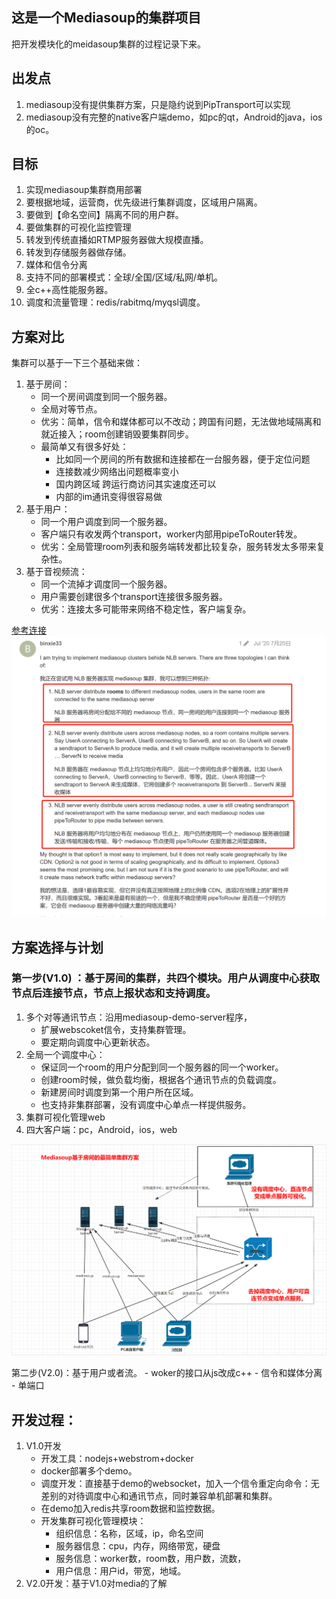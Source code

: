 ## 这是一个Mediasoup的集群项目
把开发模块化的meidasoup集群的过程记录下来。

## 出发点
1. mediasoup没有提供集群方案，只是隐约说到PipTransport可以实现
2. mediasoup没有完整的native客户端demo，如pc的qt，Android的java，ios的oc。

## 目标
1. 实现mediasoup集群商用部署
2. 要根据地域，运营商，优先级进行集群调度，区域用户隔离。
3. 要做到【命名空间】隔离不同的用户群。
4. 要做集群的可视化监控管理
5. 转发到传统直播如RTMP服务器做大规模直播。
6. 转发到存储服务器做存储。
7. 媒体和信令分离
8. 支持不同的部署模式：全球/全国/区域/私网/单机。
9. 全c++高性能服务器。
10. 调度和流量管理：redis/rabitmq/myqsl调度。

## 方案对比
集群可以基于一下三个基础来做：
1. 基于房间：
    - 同一个房间调度到同一个服务器。 
    - 全局对等节点。
    - 优劣：简单，信令和媒体都可以不改动；跨国有问题，无法做地域隔离和就近接入；room创建销毁要集群同步。
    - 最简单又有很多好处：
      - 比如同一个房间的所有数据和连接都在一台服务器，便于定位问题
      - 连接数减少网络出问题概率变小
      - 国内跨区域 跨运行商访问其实速度还可以
      - 内部的im通讯变得很容易做
2. 基于用户：
    - 同一个用户调度到同一个服务器。 
    - 客户端只有收发两个transport，worker内部用pipeToRouter转发。
    - 优劣：全局管理room列表和服务端转发都比较复杂，服务转发太多带来复杂性。
3. 基于音视频流：
    - 同一个流掉才调度同一个服务器。
    - 用户需要创建很多个transport连接很多服务器。
    - 优劣：连接太多可能带来网络不稳定性，客户端复杂。
    
[参考连接](https://mediasoup.discourse.group/t/recommended-mediasoup-cluster-topology/1497)
    ![](.README_images/1.png)
    
## 方案选择与计划
### 第一步(V1.0) ：基于房间的集群，共四个模块。用户从调度中心获取节点后连接节点，节点上报状态和支持调度。
1. 多个对等通讯节点：沿用mediasoup-demo-server程序，
   - 扩展webscoket信令，支持集群管理。
   - 要定期向调度中心更新状态。
2. 全局一个调度中心：
   - 保证同一个room的用户分配到同一个服务器的同一个worker。
   - 创建room时候，做负载均衡，根据各个通讯节点的负载调度。
   - 新建房间时调度到第一个用户所在区域。
   - 也支持非集群部署，没有调度中心单点一样提供服务。
3. 集群可视化管理web
4. 四大客户端：pc，Android，ios，web
   
![图 1](images/1.png)  

第二步(V2.0)：基于用户或者流。
    - woker的接口从js改成c++
    - 信令和媒体分离
    - 单端口
## 开发过程：
1. V1.0开发
    - 开发工具：nodejs+webstrom+docker
    - docker部署多个demo。
    - 调度开发：直接基于demo的websocket，加入一个信令重定向命令：无差别的对待调度中心和通讯节点，同时兼容单机部署和集群。
    - 在demo加入redis共享room数据和监控数据。
    - 开发集群可视化管理模块：
        - 组织信息：名称，区域，ip，命名空间
        - 服务器信息：cpu，内存，网络带宽，硬盘
        - 服务信息：worker数，room数，用户数，流数，
        - 用户信息：用户id，带宽，地域。
2. V2.0开发：基于V1.0对media的了解
    


